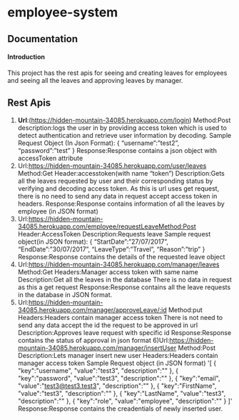 # employee-system
## Documentation
#### Introduction
This project has the rest apis for seeing and creating leaves for employees and
seeing all the leaves and approving leaves by manager.
## Rest Apis
1. **Url**:(https://hidden-mountain-34085.herokuapp.com/login)
Method:Post
description:logs the user in by providing access token which is used to detect
authentication and retrieve user information by decoding.
Sample Request Object (In Json Format):
{
“username”:”test2”,
“password”:”test”
}
Response:Response contains a json object with accessToken attribute
2. Url:https://hidden-mountain-34085.herokuapp.com/user/leaves
Method:Get
Header:accesstoken(with name “token”)
Description:Gets all the leaves requested by user and their corresponding status by
verifying and decoding access token.
As this is url uses get request, there is no need to send any data in request accept access
token in headers.
Response:Response contains information of all the leaves by employee (in JSON format)
3. Url:https://hidden-mountain-34085.herokuapp.com/employee/requestLeaveMethod:Post
Header:AccessToken
Description:Requests leave
Sample request object(in JSON format):
{
“StartDate”:”27/07/2017”,
“EndDate”:”30/07/2017”,
“LeaveType”:”Travel”,
“Reason”:”trip”
}
Response:Response contains the details of the requested leave object
4. Url:https://hidden-mountain-34085.herokuapp.com/manager/leaves
Method:Get
Headers:Manager access token with same name
Description:Get all the leaves in the database
There is no data in request as this a get request
Response:Response contains all the leave requests in the database in JSON format.
5. Url:https://hidden-mountain-34085.herokuapp.com/manager/approveLeave/:id
Method:put
Headers:Headers contain manager access token
There is not need to send any data accept the id the request to be approved in url
Description:Approves leave request with specific id
Response:Response contains the status of approval in json format
6)Url:https://hidden-mountain-34085.herokuapp.com/manager/insertUser
Method:Post
Description:Lets manager insert new user
Headers:Headers contain manager access token
Sample Request object (in JSON format)
'[
  {
    "key":"username",
    "value":"test3",
    "description":""
  },
  {
    "key":"password",
    "value":"test3",
    "description":""
  },
  {
    "key":"email",
    "value":"test3@test3.test3",
    "description":""
  },
  {
    "key":"FirstName",
    "value":"test3",
    "description":""
  },
  {
    "key":"LastName",
    "value":"test3",
    "description":""
  },
  {
    "key":"role",
    "value":"employee",
    "description":""
  }
]'
Response:Response contains the creadentials of newly inserted user.
